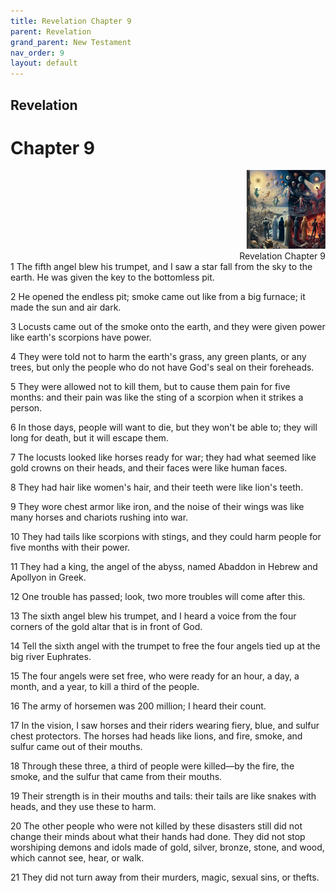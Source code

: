```yaml
---
title: Revelation Chapter 9
parent: Revelation
grand_parent: New Testament
nav_order: 9
layout: default
---
```


## Revelation

# Chapter 9

<div style="clear: both; text-align: right;">
    <img src="/assets/Image/Revelation/500/9.jpg" alt="Revelation Chapter 9" class="chapter-image" style="max-width: 25%; height: auto;"/>
    <figcaption style="font-size: 14px;">Revelation Chapter 9</figcaption>
</div>
1 The fifth angel blew his trumpet, and I saw a star fall from the sky to the earth. He was given the key to the bottomless pit.

2 He opened the endless pit; smoke came out like from a big furnace; it made the sun and air dark.

3 Locusts came out of the smoke onto the earth, and they were given power like earth's scorpions have power.

4 They were told not to harm the earth's grass, any green plants, or any trees, but only the people who do not have God's seal on their foreheads.

5 They were allowed not to kill them, but to cause them pain for five months: and their pain was like the sting of a scorpion when it strikes a person.

6 In those days, people will want to die, but they won't be able to; they will long for death, but it will escape them.

7 The locusts looked like horses ready for war; they had what seemed like gold crowns on their heads, and their faces were like human faces.

8 They had hair like women's hair, and their teeth were like lion's teeth.

9 They wore chest armor like iron, and the noise of their wings was like many horses and chariots rushing into war.

10 They had tails like scorpions with stings, and they could harm people for five months with their power.

11 They had a king, the angel of the abyss, named Abaddon in Hebrew and Apollyon in Greek.

12 One trouble has passed; look, two more troubles will come after this.

13 The sixth angel blew his trumpet, and I heard a voice from the four corners of the gold altar that is in front of God.

14 Tell the sixth angel with the trumpet to free the four angels tied up at the big river Euphrates.

15 The four angels were set free, who were ready for an hour, a day, a month, and a year, to kill a third of the people.

16 The army of horsemen was 200 million; I heard their count.

17 In the vision, I saw horses and their riders wearing fiery, blue, and sulfur chest protectors. The horses had heads like lions, and fire, smoke, and sulfur came out of their mouths.

18 Through these three, a third of people were killed—by the fire, the smoke, and the sulfur that came from their mouths.

19 Their strength is in their mouths and tails: their tails are like snakes with heads, and they use these to harm.

20 The other people who were not killed by these disasters still did not change their minds about what their hands had done. They did not stop worshiping demons and idols made of gold, silver, bronze, stone, and wood, which cannot see, hear, or walk.

21 They did not turn away from their murders, magic, sexual sins, or thefts.


